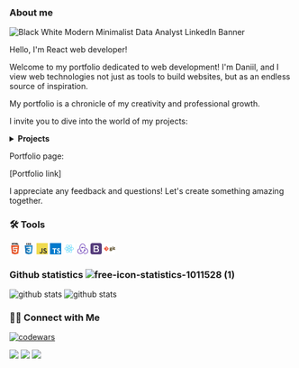### About me

![Black   White Modern Minimalist Data Analyst LinkedIn Banner](https://github.com/danya543/danya543/assets/118297018/0202cfc0-5216-47b7-941d-8594396566c6)

Hello, I'm React web developer!

Welcome to my portfolio dedicated to web development! I'm Daniil, and I view web technologies not just as tools to build websites, but as an endless source of inspiration.

My portfolio is a chronicle of my creativity and professional growth.

I invite you to dive into the world of my projects:
<details>
  <summary><b>Projects</b></summary>
  
### Bot platform:

![ReadMe Card](https://github-readme-stats.vercel.app/api/pin/?username=PyDreamTeam&repo=chat_bot_project_frontend)

<a href='https://Python.devlaba.online'><img src='https://github.com/danya543/danya543/assets/118297018/bebde416-5414-433b-8741-f22f59b3ff08'>

___________________________________________________________________________________________________
### Trello clone:

![ReadMe Card](https://github-readme-stats.vercel.app/api/pin/?username=Teach-Me-Skills-Frontend&repo=tms-98-team-2)

[![button_online (1)](https://github.com/danya543/danya543/assets/118297018/bebde416-5414-433b-8741-f22f59b3ff08)](https://teach-me-skills-frontend.github.io/tms-98-team-2/)

___________________________________________________________________________________________________
### Bulls and cows

![ReadMe Card](https://github-readme-stats.vercel.app/api/pin/?username=danya543&repo=bulls-cows)

[![button_online (1)](https://github.com/danya543/danya543/assets/118297018/bebde416-5414-433b-8741-f22f59b3ff08)](https://bulls-cows-ca19c8.netlify.app/)
___________________________________________________________________________________________________
</details>

Portfolio page:

[Portfolio link]

I appreciate any feedback and questions! Let's create something amazing together.

### 🛠️ Tools

<code><img height="20" src="https://raw.githubusercontent.com/github/explore/80688e429a7d4ef2fca1e82350fe8e3517d3494d/topics/html/html.png"></code>
<code><img height="20" src="https://raw.githubusercontent.com/github/explore/80688e429a7d4ef2fca1e82350fe8e3517d3494d/topics/css/css.png"></code>
<code><img height="20" src="https://raw.githubusercontent.com/github/explore/80688e429a7d4ef2fca1e82350fe8e3517d3494d/topics/javascript/javascript.png"></code>
<code><img height="20" src="https://raw.githubusercontent.com/github/explore/80688e429a7d4ef2fca1e82350fe8e3517d3494d/topics/typescript/typescript.png"></code>
<code><img height="20" src="https://raw.githubusercontent.com/github/explore/80688e429a7d4ef2fca1e82350fe8e3517d3494d/topics/react/react.png"></code>
<code><img height="20" src="https://raw.githubusercontent.com/github/explore/80688e429a7d4ef2fca1e82350fe8e3517d3494d/topics/redux/redux.png"></code>
<code><img height="20" src="https://raw.githubusercontent.com/github/explore/80688e429a7d4ef2fca1e82350fe8e3517d3494d/topics/bootstrap/bootstrap.png"></code>
<code><img height="20" src="https://raw.githubusercontent.com/github/explore/80688e429a7d4ef2fca1e82350fe8e3517d3494d/topics/git/git.png"></code>


### Github statistics ![free-icon-statistics-1011528 (1)](https://github.com/danya543/danya543/assets/118297018/8d0e174e-46bc-4e2d-b11a-7e16ab2c35fd)

![github stats](https://github-readme-stats.vercel.app/api?username=danya543&show_icons=true)
![github stats](https://github-readme-stats.vercel.app/api/top-langs/?username=danya543&layout=compact)


<!-- 
- Languages: HTML5, CSS(SCSS), JavaScript(ES6+), TypeScript.
- Framework: React, Redux, Axios, Next.js.
- Knowledge of version control systems, especially Git.
- Familiarity with branching, merging, and pull requests. 
- Experience with build tools like Webpack, Vite, Vercel, Parcel.
- Basic understanding of design principles to collaborate effectively with designers.
- Familiarity with design tool Figma. -->
  

### 👋🏻 Connect with Me
[![codewars](https://www.codewars.com/users/_.danya._/badges/small)](https://www.codewars.com/users/_.danya._)

<a href="www.linkedin.com/in/daniil-hiliou-91479a284"><img src="https://img.shields.io/badge/-Daniil%20Hiliou-0077B5?style=flat-square&logo=Linkedin&logoColor=white"/></a>
<a href="mailto:dgilev75@gmail.com"><img src="https://img.shields.io/badge/-dgilev75@gmail.com-D14836?style=flat-square&logo=Gmail&logoColor=white"/></a>
<a href="https://t.me/danuchka"><img src="https://img.shields.io/badge/-danuchka-0077B5?style=flat-square&logo=Telegram&logoColor=white"/></a>

